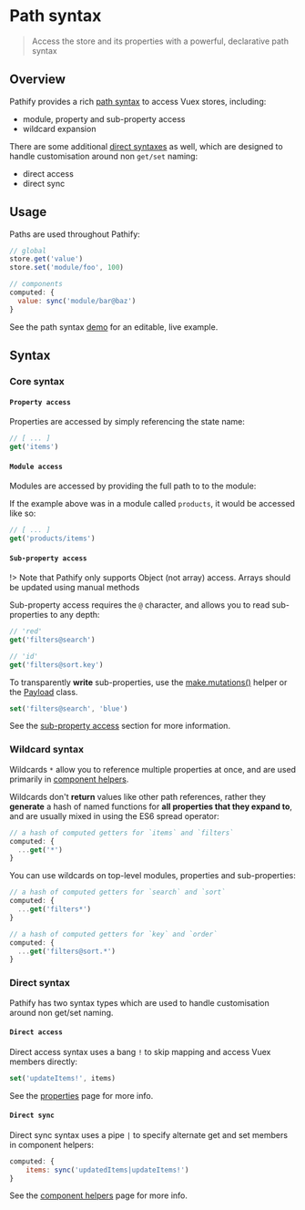 # Path syntax

> Access the store and its properties with a powerful, declarative path syntax

## Overview

Pathify provides a rich [path syntax](#core-syntax) to access Vuex stores, including:

- module, property and sub-property access
- wildcard expansion

There are some additional [direct syntaxes](#direct-syntax) as well, which are designed to handle customisation around non `get/set` naming:

- direct access
- direct sync


## Usage

Paths are used throughout Pathify:

```js
// global
store.get('value')
store.set('module/foo', 100)

// components
computed: {
  value: sync('module/bar@baz')
}
```

See the path syntax [demo](https://codesandbox.io/s/github/davestewart/vuex-pathify/tree/master/demo?initialpath=api/paths) for an editable, live example.



## Syntax

### Core syntax

#### `Property access`

Properties are accessed by simply referencing the state name:

```js
// [ ... ]
get('items')
```

#### `Module access`

Modules are accessed by providing the full path to to the module:

If the example above was in a module called `products`, it would be accessed like so:

```js
// [ ... ]
get('products/items')
```


#### `Sub-property access`

!> Note that Pathify only supports Object (not array) access. Arrays should be updated using manual methods

Sub-property access requires the `@` character, and allows you to read sub-properties to any depth:

```js
// 'red'
get('filters@search')
```
```js
// 'id'
get('filters@sort.key')
```

To transparently **write** sub-properties, use the [make.mutations()](/api/store.md#make-mutations) helper or the [Payload](/api/properties.md#payload-class) class.

```js
set('filters@search', 'blue')
```

See the [sub-property access](/api/properties.md#sub-property-access) section for more information.


### Wildcard syntax

Wildcards `*` allow you to reference multiple properties at once, and are used primarily in [component helpers](/api/component.md).

Wildcards don't **return** values like other path references, rather they **generate** a hash of named functions for **all properties that they expand to**, and are usually mixed in using the ES6 spread operator:

```js
// a hash of computed getters for `items` and `filters`
computed: {
  ...get('*') 
}
```

You can use wildcards on top-level modules, properties and sub-properties:

```js
// a hash of computed getters for `search` and `sort`
computed: {
  ...get('filters*')
}
```
```js
// a hash of computed getters for `key` and `order`
computed: {
  ...get('filters@sort.*')
}
```

### Direct syntax

Pathify has two syntax types which are used to handle customisation around non get/set naming. 

#### `Direct access`

Direct access syntax uses a bang `!` to skip mapping and access Vuex members directly:

```js
set('updateItems!', items)
```

See the [properties](/api/properties.md#direct-property-access) page for more info.

#### `Direct sync`

Direct sync syntax uses a pipe `|` to specify alternate get and set members in component helpers:

```js
computed: {
    items: sync('updatedItems|updateItems!')
}
```

See the [component helpers](/api/component.md#sync) page for more info.
